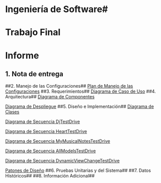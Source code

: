 # Ingeniería de Software#
# Trabajo Final #
# Informe #
## 1. Nota de entrega  ##
##2. Manejo de las Configuraciones##
[Plan de Manejo de las Configuraciones](https://github.com/matthew44/IngSoft_TrabajoFinal_BurningTeam/blob/master/docs/CM_Plan.md "CMPlan")
##3. Requerimientos##
[Diagrama de Caso de Uso](https://github.com/matthew44/IngSoft_TrabajoFinal_BurningTeam/blob/master/docs/DiagramasUML/Use%20Case%20Diagram.jpg "CasoUso")
##4. Arquitectura##
[Diagrama de Componentes](https://github.com/matthew44/IngSoft_TrabajoFinal_BurningTeam/blob/master/docs/DiagramasUML/Component%20Diagram.jpg "Componentes")

[Diagrama de Despliegue](https://github.com/matthew44/IngSoft_TrabajoFinal_BurningTeam/blob/master/docs/DiagramasUML/Deployment%20Diagram1.jpg "Despliegue")
##5. Diseño e Implementación##
[Diagrama de Clases](https://github.com/matthew44/IngSoft_TrabajoFinal_BurningTeam/blob/master/docs/DiagramasUML/Diagrama%20de%20Clases.jpg "Clases")

[Diagrama de Secuencia DjTestDrive](https://github.com/matthew44/IngSoft_TrabajoFinal_BurningTeam/blob/master/docs/DiagramasUML/DJTestDrive.jpg "Secuencia Dj")

[Diagrama de Secuencia HeartTestDrive](https://github.com/matthew44/IngSoft_TrabajoFinal_BurningTeam/blob/master/docs/DiagramasUML/HeartTestDrive.jpg "Secuencia Heart")

[Diagrama de Secuencia MyMusicalNotesTestDrive](https://github.com/matthew44/IngSoft_TrabajoFinal_BurningTeam/blob/master/docs/DiagramasUML/MyMusicalNotesTestDrive.jpg "Secuencia MusicalNotes")

[Diagrama de Secuencia AllModelsTestDrive](https://github.com/matthew44/IngSoft_TrabajoFinal_BurningTeam/blob/master/docs/DiagramasUML/AllModelsTestDrive.jpg "Secuencia AllModels")

[Diagrama de Secuencia DynamicViewChangeTestDrive](https://github.com/matthew44/IngSoft_TrabajoFinal_BurningTeam/blob/master/docs/DiagramasUML/DynamicViewChangeTestDrive.jpg "Secuencia DynamicChange")

[Patones de Diseño](https://github.com/matthew44/IngSoft_TrabajoFinal_BurningTeam/blob/master/docs/DiagramasUML/Patrones%20de%20Dise%C3%B1o.jpg "PatronesDiseño")
##6. Pruebas Unitarias y del Sistema##
##7. Datos Históricos##
##8. Información Adicional##

